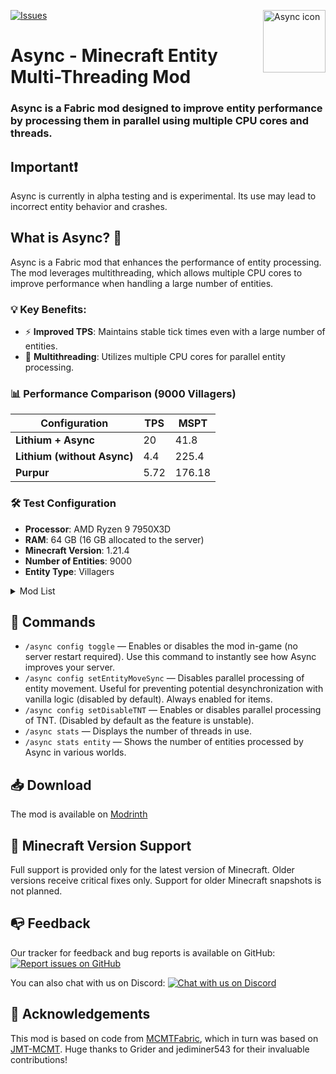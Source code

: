 [![Issues](https://img.shields.io/github/issues/AxalotLDev/Async?style=for-the-badge)](https://github.com/AxalotLDev/Async/issues)
<img width="100" src="https://github.com/AxalotLDev/Async/raw/ver/1.21.1/src/main/resources/assets/async/icon.png" alt="Async icon" align="right">
<div align="left">
<h1>Async - Minecraft Entity Multi-Threading Mod</h1>
<h3>Async is a Fabric mod designed to improve entity performance by processing them in parallel using multiple CPU cores and threads.</h3>
</div>

## Important❗

Async is currently in alpha testing and is experimental. Its use may lead to incorrect entity behavior and crashes.

## What is Async? 🤔

Async is a Fabric mod that enhances the performance of entity processing. The mod leverages multithreading, which allows multiple CPU cores to improve performance when handling a large number of entities.

### 💡 Key Benefits:

- ⚡ **Improved TPS**: Maintains stable tick times even with a large number of entities.
- 🚀 **Multithreading**: Utilizes multiple CPU cores for parallel entity processing.

### 📊 Performance Comparison (9000 Villagers)

| Configuration           | TPS  | MSPT   |
| ----------------------- | ---- | ------ |
| **Lithium + Async**     | 20   | 41.8   |
| **Lithium (without Async)** | 4.4  | 225.4  |
| **Purpur**              | 5.72 | 176.18 |

### 🛠️ Test Configuration

- **Processor**: AMD Ryzen 9 7950X3D
- **RAM**: 64 GB (16 GB allocated to the server)
- **Minecraft Version**: 1.21.4
- **Number of Entities**: 9000
- **Entity Type**: Villagers

<details>
<summary>Mod List</summary>

Concurrent Chunk Management Engine, Fabric API, FerriteCore, Lithium, ScalableLux, ServerCore, StackDeobfuscator, TT20 (TPS Fixer), Tectonic, Very Many Players, Fabric Carpet.

</details>

## 🔧 Commands

- `/async config toggle` — Enables or disables the mod in-game (no server restart required). Use this command to instantly see how Async improves your server.
- `/async config setEntityMoveSync` — Disables parallel processing of entity movement. Useful for preventing potential desynchronization with vanilla logic (disabled by default). Always enabled for items.
- `/async config setDisableTNT` — Enables or disables parallel processing of TNT. (Disabled by default as the feature is unstable).
- `/async stats` — Displays the number of threads in use.
- `/async stats entity` — Shows the number of entities processed by Async in various worlds.

## 📥 Download

The mod is available on [Modrinth](https://modrinth.com/mod/async)

## 🔄 Minecraft Version Support

Full support is provided only for the latest version of Minecraft. Older versions receive critical fixes only. Support for older Minecraft snapshots is not planned.

## 📭 Feedback

Our tracker for feedback and bug reports is available on GitHub:
[![Report issues on GitHub](https://img.shields.io/badge/Report%20issues%20on-GitHub-lightgrey)](https://github.com/AxalotLDev/Async/issues)

You can also chat with us on Discord:
[![Chat with us on Discord](https://img.shields.io/badge/Chat%20with%20us%20on-Discord-blue)](https://discord.com/invite/scvCQ2qKS3)

## 🙌 Acknowledgements

This mod is based on code from [MCMTFabric](https://modrinth.com/mod/mcmtfabric), which in turn was based on [JMT-MCMT](https://github.com/jediminer543/JMT-MCMT). Huge thanks to Grider and jediminer543 for their invaluable contributions!

